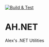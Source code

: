 [![Build & Test](https://github.com/fahall/AH.NET/actions/workflows/deploy.yml/badge.svg)](https://github.com/fahall/AH.NET/actions/workflows/deploy.yml)

# AH.NET
Alex's .NET Utilities
